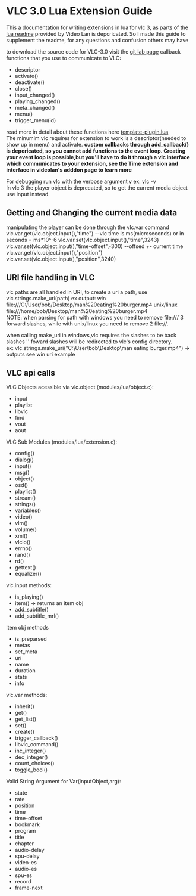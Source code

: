 # VLC 3.0 Lua Extension Guide
This a documentation for writing extensions in lua for vlc 3, as parts of the [lua readme](https://www.videolan.org/developers/vlc/share/lua/README.txt) provided by Video Lan is depcricated. So I made this guide to supplement the readme, for any questions and confusion others may have

to download the source code for VLC-3.0 visit the [git lab page](https://code.videolan.org/videolan/vlc-3.0)
callback functions that you use to communicate to VLC:
- descriptor
- activate()
- deactivate()
- close()
- input_changed()
- playing_changed()
- meta_changed()
- menu()
- trigger_menu(id)

read more in detail about these functions here [template-plugin.lua](https://github.com/nima64/vlc-lua-extension-template/blob/main/template-plugin.lua)  
The minumim vlc requires for extension to work is a descriptor(needed to show up in menu) and activate.
**custom callbacks through add_callback() is depericated, so you cannot add functions to the event loop. Creating your event loop is possible,but you'll have to do it through a vlc interface which communicates to your extension, see the Time extension and interface in videolan's adddon page to learn more**  
  
For debugging run vlc with the verbose argument v ex: vlc -v  
In vlc 3 the player object is deprecated, so to get the current media object use input instead.  

## Getting and Changing the current media data  ##
manipulating the player can be done through the vlc.var command
vlc.var.get(vlc.object.input(),"time") --vlc time is ms(microseconds) or in seconds = ms*10^-6 
vlc.var.set(vlc.object.input(),"time",3243)
vlc.var.set(vlc.object.input(),"time-offset",-300) --offsed +- current time
vlc.var.get(vlc.object.input(),"position")
vlc.var.set(vlc.object.input(),"position",3240)
## URI file handling in VLC ##  
vlc paths are all handled in URI,
to create a uri a path, use vlc.strings.make_uri(path)
ex output: win file:///C:/User/bob/Desktop/man%20eating%20burger.mp4
unix/linux file:///home/bob/Desktop/man%20eating%20burger.mp4  
NOTE: when parsing for path with windows you need to remove file:/// 3 forward slashes,  while with unix/linux you need to remove 2 file://.  

when calling make_uri in windows,vlc requires the slashes to be back slashes '\' foward slashes will be redirected to vlc's config directory.  
ex: vlc.strings.make_uri("C:\User\bob\Desktop\man eating burger.mp4") -> outputs see win uri example  

## VLC api calls ##
VLC Objects acessible via vlc.object (modules/lua/object.c):
- input
- playlist
- libvlc
- find
- vout
- aout  

VLC Sub Modules (modules/lua/extension.c):
- config()
- dialog()
- input()
- msg()
- object()
- osd()
- playlist()
- stream()
- strings()
- variables()
- video()
- vlm()
- volume()
- xml()
- vlcio()
- errno()
- rand()
- rd()
- gettext()
- equalizer()

vlc.input methods:
- is_playing()
- item() -> returns an item obj
- add_subtitle()
- add_subtitle_mrl()

item obj methods
- is_preparsed
- metas
- set_meta
- uri
- name
- duration
- stats
- info

vlc.var methods:
- inherit()
- get()
- get_list()
- set()
- create()
- trigger_callback()
- libvlc_command()
- inc_integer()
- dec_integer()
- count_choices()
- toggle_bool()

Valid String Argument for Var(inputObject,arg):
- state
- rate
- position
- time
- time-offset
- bookmark
- program
- title
- chapter
- audio-delay
- spu-delay
- video-es
- audio-es
- spu-es
- record
- frame-next





